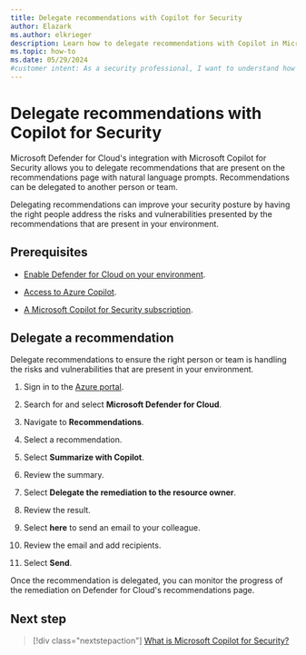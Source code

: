 ```yaml
---
title: Delegate recommendations with Copilot for Security
author: Elazark
ms.author: elkrieger
description: Learn how to delegate recommendations with Copilot in Microsoft Defender for Cloud and improve your security posture.
ms.topic: how-to
ms.date: 05/29/2024
#customer intent: As a security professional, I want to understand how to use Copilot to delegate recommendations in Defender for Cloud so that I can improve my security posture.
---
```


# Delegate recommendations with Copilot for Security

Microsoft Defender for Cloud's integration with Microsoft Copilot for Security allows you to delegate recommendations that are present on the recommendations page with natural language prompts. Recommendations can be delegated to another person or team. 

Delegating recommendations can improve your security posture by having the right people address the risks and vulnerabilities presented by the recommendations that are present in your environment.

## Prerequisites

- [Enable Defender for Cloud on your environment](connect-azure-subscription.md).

- [Access to Azure Copilot](../copilot/overview.md).

- [A Microsoft Copilot for Security subscription](/copilot/security/get-started-security-copilot).

## Delegate a recommendation

Delegate recommendations to ensure the right person or team is handling the risks and vulnerabilities that are present in your environment.

1. Sign in to the [Azure portal](https://portal.azure.com).

1. Search for and select **Microsoft Defender for Cloud**.

1. Navigate to **Recommendations**.

1. Select a recommendation.

1. Select **Summarize with Copilot**.

1. Review the summary.

1. Select **Delegate the remediation to the resource owner**.

1. Review the result.

1. Select **here** to send an email to your colleague.

1. Review the email and add recipients.

1. Select **Send**.

Once the recommendation is delegated, you can monitor the progress of the remediation on Defender for Cloud's recommendations page.

## Next step

> [!div class="nextstepaction"]
> [What is Microsoft Copilot for Security?](/copilot/security/microsoft-security-copilot)
